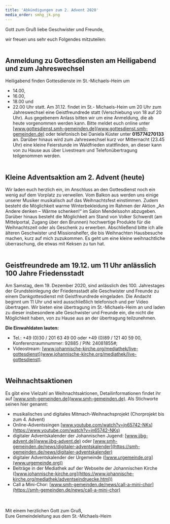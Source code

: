 ```yaml
---
title: 'Abkündigungen zum 2. Advent 2020'
media_order: smhg_jk.png
---
```


Gott zum Gruß liebe Geschwister und Freunde,

wir freuen uns sehr euch Folgendes mitzuteilen:
<br><br>

## Anmeldung zu Gottesdiensten am Heiligabend und zum Jahreswechsel
Heiligabend finden Gottesdienste im St.-Michaels-Heim um
* 14.00,
* 16.00,
* 18.00 und
* 22.00 Uhr statt.
Am 31.12. findet im St.- Michaels-Heim um 20 Uhr zum Jahreswechsel eine Geistfreundrede statt (Verschiebung von 18 auf 20 Uhr).
Aus gegebenem Anlass bitten wir um eine Anmeldung, die ab heute vorgenommen werden kann. Bitte meldet euch online unter [www.gottesdienst.smh-gemeinden.de](www.gottesdienst.smh-gemeinden.de) oder telefonisch bei Daniela Küster unter **015774270133** an.
Darüber hinaus wird zum Jahreswechsel kurz vor Mitternacht (23.45 Uhr) eine kleine Feierstunde im Waldfrieden stattfinden, an dieser kann von zu Hause aus über Livestream und Telefonübertragung teilgenommen werden.
<br><br>

## Kleine Adventsaktion am 2. Advent (heute)
Wir laden euch herzlich ein, im Anschluss an den Gottesdienst noch ein wenig auf dem Vorplatz zu verweilen. Vom Balkon aus werden uns einige unserer Musiker musikalisch auf das Weihnachtsfest einstimmen. Zudem besteht die Möglichkeit warme Winterbekleidung im Rahmen der Aktion „An Andere denken – Wärme schenken!“ im Salon Mendelssohn abzugeben. Darüber hinaus besteht die Möglichkeit am Stand von Volker Schwerdt (am Mittelportal, Zugang über den Brunnen) hochwertige Produkte für die Weihnachtszeit oder als Geschenk zu erwerben. Abschließend bitte ich alle älteren Geschwister und Missionshelfer, die bis Weihnachten Hausbesuche machen, kurz auf mich zuzukommen. Es geht um eine kleine weihnachtliche überraschung, die etwas mit Keksen zu tun hat.
<br><br>

## Geistfreundrede am 19.12. um 11 Uhr anlässlich 100 Jahre Friedensstadt
Am Samstag, dem 19. Dezember 2020, sind anlässlich des 100. Jahrestages der Grundsteinlegung der Friedensstadt alle Geschwister und Freunde zu einem Dankgottesdienst mit Geistfreundrede eingeladen. Die Andacht beginnt um 11 Uhr und wird ausschließlich telefonisch und per Video übertragen. Wir bieten eine übertragung im St.-Michaels-Heim an und laden zu dieser insbesondere alle Geschwister und Freunde ein, die nicht die Möglichkeit haben, von zu Hause aus an der übertragung teilzunehmen.

**Die Einwahldaten lauten:**
* Tel.: +49 (0)30 / 201 63 49 00 oder +49 (0)89 / 121 40 59 00, Konferenzraumnummer: 92885 / PIN: 24081855#;
* Videostream: [www.johannische-kirche.org/mediathek/live-gottesdienst](www.johannische-kirche.org/mediathek/live-gottesdienst).
<br><br>

## Weihnachtsaktionen
Es gibt eine Vielzahl an Weihnachtsaktionen, Detailinformationen findet ihr auf [www.smh-gemeinden.de](www.smh-gemeinden.de). Als Stichworte seinen hier genannt:
* musikalisches und digitales Mitmach-Weihnachsprojekt (Chorprojekt bis zum 4. Advent)
* Online-Adventssingen [www.youtube.com/watch?v=jn65742-NKs](https://www.youtube.com/watch?v=jn65742-NKs)
* digitaler Adventskalender der Johannischen Jugend: [www.jjbg-advent.de](www.jjbg-advent.de) oder [www.smh-gemeinden.de/news/digitaler-adventskalender](https://smh-gemeinden.de/news/digitaler-adventskalender)
* digitaler Adventskalender der Urgemeinde ([www.urgemeinde.org](www.urgemeinde.org))
* Beiträge in der Mediathek auf der Webseite der Johannischen Kirche ([www.johannische-kirche.org](https://www.johannische-kirche.org/mediathek/adventseindruecke.html))
* Call a Mini-Chor: [www.smh-gemeinden.de/news/call-a-mini-chor](https://smh-gemeinden.de/news/call-a-mini-chor)

<br><br>
Mit einem herzlichen Gott zum Gruß,<br>
Eure Gemeindeleitung aus dem St.-Michaels-Heim
